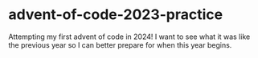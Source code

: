 # advent-of-code-2023-practice
Attempting my first advent of code in 2024! I want to see what it was like the previous year so I can better prepare for when this year begins. 
